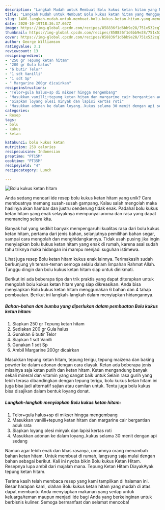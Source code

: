 ```yaml
---
description: "Langkah Mudah untuk Membuat Bolu kukus ketan hitam yang Menggugah Selera"
title: "Langkah Mudah untuk Membuat Bolu kukus ketan hitam yang Menggugah Selera"
slug: 1486-langkah-mudah-untuk-membuat-bolu-kukus-ketan-hitam-yang-menggugah-selera
date: 2020-10-19T18:36:37.667Z
image: https://img-global.cpcdn.com/recipes/858836f1d6bb9e28/751x532cq70/bolu-kukus-ketan-hitam-foto-resep-utama.jpg
thumbnail: https://img-global.cpcdn.com/recipes/858836f1d6bb9e28/751x532cq70/bolu-kukus-ketan-hitam-foto-resep-utama.jpg
cover: https://img-global.cpcdn.com/recipes/858836f1d6bb9e28/751x532cq70/bolu-kukus-ketan-hitam-foto-resep-utama.jpg
author: George Williamson
ratingvalue: 3.1
reviewcount: 13
recipeingredient:
- "250 gr Tepung ketan hitam"
- "200 gr Gula halus"
- "6 butir Telor"
- "1 sdt Vanilli"
- "1 sdt Sp"
- " Margarine 200gr dicairkan"
recipeinstructions:
- "Telor+gula halus+sp di mikser hingga mengembang"
- "Masukkan vanilli+tepung ketan hitam dan margarine cair bergantian aduk rata"
- "Siapkan loyang olesi minyak dan lapisi kertas roti"
- "Masukkan adonan ke dalam loyang..kukus selama 30 menit dengan api sedang"
categories:
- Resep
tags:
- bolu
- kukus
- ketan

katakunci: bolu kukus ketan 
nutrition: 258 calories
recipecuisine: Indonesian
preptime: "PT15M"
cooktime: "PT35M"
recipeyield: "4"
recipecategory: Lunch

---
```



![Bolu kukus ketan hitam](https://img-global.cpcdn.com/recipes/858836f1d6bb9e28/751x532cq70/bolu-kukus-ketan-hitam-foto-resep-utama.jpg)

Anda sedang mencari ide resep bolu kukus ketan hitam yang unik? Cara membuatnya memang susah-susah gampang. Kalau salah mengolah maka hasilnya akan hambar dan justru cenderung tidak enak. Padahal bolu kukus ketan hitam yang enak selayaknya mempunyai aroma dan rasa yang dapat memancing selera kita.

Banyak hal yang sedikit banyak mempengaruhi kualitas rasa dari bolu kukus ketan hitam, pertama dari jenis bahan, selanjutnya pemilihan bahan segar, sampai cara mengolah dan menghidangkannya. Tidak usah pusing jika ingin menyiapkan bolu kukus ketan hitam yang enak di rumah, karena asal sudah tahu triknya maka hidangan ini mampu menjadi suguhan istimewa.

Lihat juga resep Bolu ketan hitam kukus enak lainnya. Terimakasih sudah berkunjung yh teman-teman semoga selalu dalam limpahan Rahmat Allah. Tunggu dingin dan bolu kukus ketan hitam siap untuk dinikmati.


Berikut ini ada beberapa tips dan trik praktis yang dapat diterapkan untuk mengolah bolu kukus ketan hitam yang siap dikreasikan. Anda bisa menyiapkan Bolu kukus ketan hitam menggunakan 6 bahan dan 4 tahap pembuatan. Berikut ini langkah-langkah dalam menyiapkan hidangannya.

<!--inarticleads1-->

##### Bahan-bahan dan bumbu yang diperlukan dalam pembuatan Bolu kukus ketan hitam:

1. Siapkan 250 gr Tepung ketan hitam
1. Sediakan 200 gr Gula halus
1. Gunakan 6 butir Telor
1. Siapkan 1 sdt Vanilli
1. Gunakan 1 sdt Sp
1. Ambil  Margarine 200gr dicairkan


Masukkan tepung ketan hitam, tepung terigu, tepung maizena dan baking powder ke dalam adonan dengan cara diayak. Ketan ada beberapa jenis misalnya saja ketan putih dan ketan hitam. Ketan mengandung banyak sekali mineral dan vitamin yang sangat baik untuk Selain rasa gurih yang lebih terasa dibandingkan dengan tepung terigu, bolu kukus ketan hitam ini juga bisa jadi alternatif sajian atau camilan untuk. Tentu juga bolu kukus bisa disajikan dalam bentuk loyang donat. 

<!--inarticleads2-->

##### Langkah-langkah menyiapkan Bolu kukus ketan hitam:

1. Telor+gula halus+sp di mikser hingga mengembang
1. Masukkan vanilli+tepung ketan hitam dan margarine cair bergantian aduk rata
1. Siapkan loyang olesi minyak dan lapisi kertas roti
1. Masukkan adonan ke dalam loyang..kukus selama 30 menit dengan api sedang


Namun agar lebih enak dan khas rasanya, umumnya orang menambah bahan ketan hitam. Untuk membuat di rumah, langsung saja mulai dengan bahan sebagai berikut. Kali ini nyoba bikin Bolu kukus Ketan Hitam. Resepnya lupa ambil dari majalah mana. Tepung Ketan Hitam DiayakAyak tepung ketan hitam. 

Terima kasih telah membaca resep yang kami tampilkan di halaman ini. Besar harapan kami, olahan Bolu kukus ketan hitam yang mudah di atas dapat membantu Anda menyiapkan makanan yang sedap untuk keluarga/teman maupun menjadi ide bagi Anda yang berkeinginan untuk berbisnis kuliner. Semoga bermanfaat dan selamat mencoba!
